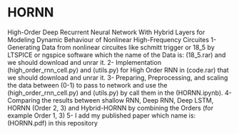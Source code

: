 # HORNN
High-Order Deep Recurrent Neural Network With Hybrid Layers for Modeling Dynamic Behaviour of Nonlinear High-Frequency Circuites
1- Generating Data from nonlinear circuites like schmitt trigger or 18_5 by LTSPICE or ngspice software which the name of the Data is: (18_5.rar) and we should download and unrar it.
2- Implementation (high_order_rnn_cell.py) and (utils.py) for High Order RNN in (code.rar) that we should download and unrar it.
3- Preparing, Preprocessing, and scaling the data between (0-1) to pass to network and use the (high_order_rnn_cell.py) and (utils.py) by call them in the (HORNN.ipynb).
4- Comparing the results between shallow RNN, Deep RNN, Deep LSTM, HORNN (Order 2, 3) and Hybrid-HORNN by combining the Orders (for example Order 1, 3)
5- I add my published paper which name is: (HORNN.pdf) in this repository
